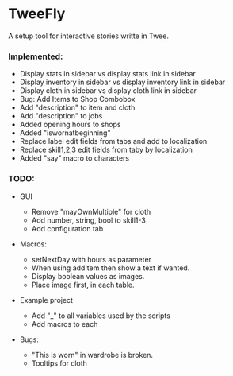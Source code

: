 # TweeFly
A setup tool for interactive stories writte in Twee.

### Implemented:
- Display stats in sidebar vs display stats link in sidebar
- Display inventory in sidebar vs display inventory link in sidebar
- Display cloth in sidebar vs display cloth link in sidebar
- Bug: Add Items to Shop Combobox
- Add "description" to item and cloth
- Add "description" to jobs
- Added opening hours to shops
- Added "iswornatbeginning"
- Replace label edit fields from tabs and add to localization
- Replace skill1,2,3 edit fields from taby by localization
- Added "say" macro to characters

### TODO:
- GUI
	- Remove "mayOwnMultiple" for cloth
	- Add number, string, bool to skill1-3
	- Add configuration tab
	
- Macros:
	- setNextDay with hours as parameter
	- When using addItem then show a text if wanted.
	- Display boolean values as images.
	- Place image first, in each table.

- Example project
	- Add "_" to all variables used by the scripts
	- Add macros to each
	
- Bugs:
	- "This is worn" in wardrobe is broken.
	- Tooltips for cloth